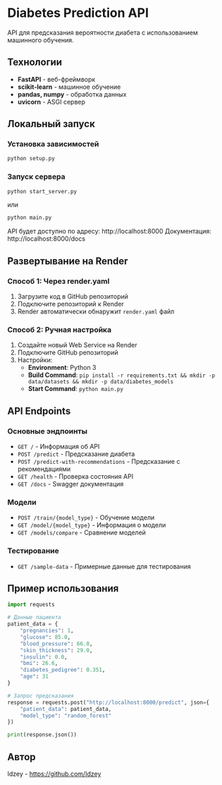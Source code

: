 # Diabetes Prediction API

API для предсказания вероятности диабета с использованием машинного обучения.

## Технологии
- **FastAPI** - веб-фреймворк
- **scikit-learn** - машинное обучение
- **pandas, numpy** - обработка данных
- **uvicorn** - ASGI сервер

## Локальный запуск

### Установка зависимостей
```bash
python setup.py
```

### Запуск сервера
```bash
python start_server.py
```
или
```bash
python main.py
```

API будет доступно по адресу: http://localhost:8000
Документация: http://localhost:8000/docs

## Развертывание на Render

### Способ 1: Через render.yaml
1. Загрузите код в GitHub репозиторий
2. Подключите репозиторий к Render
3. Render автоматически обнаружит `render.yaml` файл

### Способ 2: Ручная настройка
1. Создайте новый Web Service на Render
2. Подключите GitHub репозиторий
3. Настройки:
   - **Environment**: Python 3
   - **Build Command**: `pip install -r requirements.txt && mkdir -p data/datasets && mkdir -p data/diabetes_models`
   - **Start Command**: `python main.py`

## API Endpoints

### Основные эндпоинты
- `GET /` - Информация об API
- `POST /predict` - Предсказание диабета
- `POST /predict-with-recommendations` - Предсказание с рекомендациями
- `GET /health` - Проверка состояния API
- `GET /docs` - Swagger документация

### Модели
- `POST /train/{model_type}` - Обучение модели
- `GET /model/{model_type}` - Информация о модели
- `GET /models/compare` - Сравнение моделей

### Тестирование
- `GET /sample-data` - Примерные данные для тестирования

## Пример использования

```python
import requests

# Данные пациента
patient_data = {
    "pregnancies": 1,
    "glucose": 85.0,
    "blood_pressure": 66.0,
    "skin_thickness": 29.0,
    "insulin": 0.0,
    "bmi": 26.6,
    "diabetes_pedigree": 0.351,
    "age": 31
}

# Запрос предсказания
response = requests.post("http://localhost:8000/predict", json={
    "patient_data": patient_data,
    "model_type": "random_forest"
})

print(response.json())
```

## Автор
Idzey - https://github.com/Idzey
